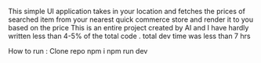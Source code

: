This simple UI application takes in your location and fetches the prices of searched item from your nearest quick commerce store and render it to you based on the price 
This is an entire project created by AI and I have hardly written less than 4-5% of the total code .
total dev time was less than 7 hrs

How to run :
Clone repo
npm i 
npm run dev 
